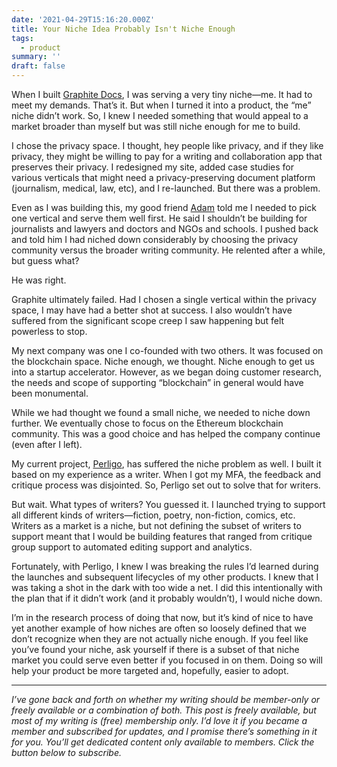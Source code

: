 ```yaml
---
date: '2021-04-29T15:16:20.000Z'
title: Your Niche Idea Probably Isn't Niche Enough
tags:
  - product
summary: ''
draft: false
---
```

When I built [Graphite Docs](<https://graphitedocs.com>), I was serving a very tiny niche—me. It had to meet my demands. That’s it. But when I turned it into a product, the “me” niche didn’t work. So, I knew I needed something that would appeal to a market broader than myself but was still niche enough for me to build.

I chose the privacy space. I thought, hey people like privacy, and if they like privacy, they might be willing to pay for a writing and collaboration app that preserves their privacy. I redesigned my site, added case studies for various verticals that might need a privacy-preserving document platform (journalism, medical, law, etc), and I re-launched. But there was a problem.

Even as I was building this, my good friend [Adam](<https://twitter.com/adamisrusty>) told me I needed to pick one vertical and serve them well first. He said I shouldn’t be building for journalists and lawyers and doctors and NGOs and schools. I pushed back and told him I had niched down considerably by choosing the privacy community versus the broader writing community. He relented after a while, but guess what?

He was right.

Graphite ultimately failed. Had I chosen a single vertical within the privacy space, I may have had a better shot at success. I also wouldn’t have suffered from the significant scope creep I saw happening but felt powerless to stop.

My next company was one I co-founded with two others. It was focused on the blockchain space. Niche enough, we thought. Niche enough to get us into a startup accelerator. However, as we began doing customer research, the needs and scope of supporting “blockchain” in general would have been monumental.

While we had thought we found a small niche, we needed to niche down further. We eventually chose to focus on the Ethereum blockchain community. This was a good choice and has helped the company continue (even after I left).

My current project, [Perligo](<https://perligo.io>), has suffered the niche problem as well. I built it based on my experience as a writer. When I got my MFA, the feedback and critique process was disjointed. So, Perligo set out to solve that for writers.

But wait. What types of writers? You guessed it. I launched trying to support all different kinds of writers—fiction, poetry, non-fiction, comics, etc. Writers as a market is a niche, but not defining the subset of writers to support meant that I would be building features that ranged from critique group support to automated editing support and analytics.

Fortunately, with Perligo, I knew I was breaking the rules I’d learned during the launches and subsequent lifecycles of my other products. I knew that I was taking a shot in the dark with too wide a net. I did this intentionally with the plan that if it didn’t work (and it probably wouldn’t), I would niche down.

I’m in the research process of doing that now, but it’s kind of nice to have yet another example of how niches are often so loosely defined that we don’t recognize when they are not actually niche enough. If you feel like you’ve found your niche, ask yourself if there is a subset of that niche market you could serve even better if you focused in on them. Doing so will help your product be more targeted and, hopefully, easier to adopt.

---

*I’ve gone back and forth on whether my writing should be member-only or freely available or a combination of both. This post is freely available, but most of my writing is (free) membership only. I’d love it if you became a member and subscribed for updates, and I promise there’s something in it for you. You’ll get dedicated content only available to members. Click the button below to subscribe.*


  
